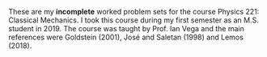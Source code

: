 These are my **incomplete** worked problem sets for the course Physics 221: Classical Mechanics. I took this course during my first semester as an M.S. student in 2019.  The course was taught by Prof. Ian Vega and the main references were Goldstein (2001), José and Saletan (1998) and Lemos (2018).
